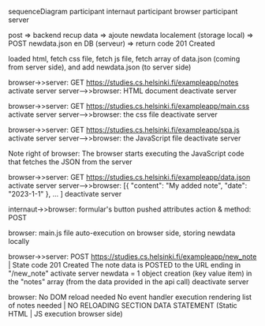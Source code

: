 sequenceDiagram participant internaut participant browser participant server

post => backend recup data => ajoute newdata localement (storage local) => POST newdata.json en DB (serveur) => return code 201 Created

loaded html, fetch css file, fetch js file, fetch array of data.json (coming from server side), and add newdata.json (to server side) 

browser->>server: GET https://studies.cs.helsinki.fi/exampleapp/notes
activate server
server-->>browser: HTML document
deactivate server

browser->>server: GET https://studies.cs.helsinki.fi/exampleapp/main.css
activate server
server-->>browser: the css file
deactivate server

browser->>server: GET https://studies.cs.helsinki.fi/exampleapp/spa.js
activate server
server-->>browser: the JavaScript file
deactivate server

Note right of browser: The browser starts executing the JavaScript code that fetches the JSON from the server

browser->>server: GET https://studies.cs.helsinki.fi/exampleapp/data.json
activate server
server-->>browser: [{ "content": "My added note", "date": "2023-1-1" }, ... ]
deactivate server

internaut->>browser: formular's button pushed
attributes action & method: POST

browser: 
main.js file auto-execution on browser side, storing newdata locally

browser->>server: POST https://studies.cs.helsinki.fi/exampleapp/new_note | State code 201 Created
The note data is POSTED to the URL ending in "/new_note"
activate server
newdata = 1 object creation (key value item) in the "notes" array (from the data provided in the api call)
deactivate server

browser: No DOM reload needed
No event handler execution rendering list of notes needed | NO RELOADING SECTION DATA STATEMENT (Static HTML | JS execution browser side) 
